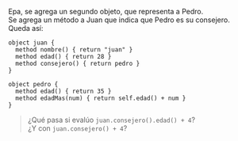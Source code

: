 Epa, se agrega un segundo objeto, que representa a Pedro.  
Se agrega un método a Juan que indica que Pedro es su consejero.  
Queda así:

```wollok
object juan {
  method nombre() { return "juan" }
  method edad() { return 28 }
  method consejero() { return pedro }
}

object pedro {
  method edad() { return 35 }
  method edadMas(num) { return self.edad() + num }
}
```

> ¿Qué pasa si evalúo `juan.consejero().edad() + 4`? <br/> ¿Y con `juan.consejero() + 4`?
